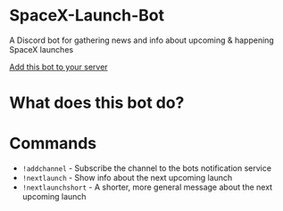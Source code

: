 # SpaceX-Launch-Bot
A Discord bot for gathering news and info about upcoming & happening SpaceX launches

[Add this bot to your server](https://discordapp.com/oauth2/authorize?client_id=411618411169447950&scope=bot&permissions=248896)

# What does this bot do?



# Commands

 - `!addchannel` - Subscribe the channel to the bots notification service
 - `!nextlaunch` - Show info about the next upcoming launch
 - `!nextlaunchshort` - A shorter, more general message about the next upcoming launch
